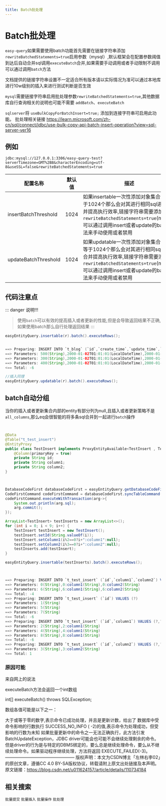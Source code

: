 ```yaml
---
title: Batch批处理
---
```

# Batch批处理
`easy-query`如果需要使用batch功能首先需要在链接字符串添加`rewriteBatchedStatements=true`启用参数（mysql）,默认框架会在配置参数阈值到达后自动合并sql调用`executeBatch`合并,如果需要手动调用或者手动限制不调用可以通过调用`batch`方法

文档提供的链接字符串设置不一定适合所有版本请以实际情况为准可以通过本地库进行10w级别的插入来进行测试判断是否生效

`mysql`需要链接字符串启用批处理参数`rewriteBatchedStatements=true`,其他数据库自行查询相关的说明也可能不需要 `addBatch`、`executeBatch`

`sqlserver`将 `useBulkCopyForBatchInsert=true;` 添加到连接字符串可启用此功能。 批处理相关链接 https://learn.microsoft.com/zh-cn/sql/connect/jdbc/use-bulk-copy-api-batch-insert-operation?view=sql-server-ver16 

## 例如
`jdbc:mysql://127.0.0.1:3306/easy-query-test?serverTimezone=GMT%2B8&characterEncoding=utf-8&useSSL=false&rewriteBatchedStatements=true`

配置名称  | 默认值 | 描述  
--- | --- | --- 
insertBatchThreshold | 1024  | 如果insertable一次性添加对象集合大于等于1024个那么会对其进行相同sql进行合并提高执行效率,链接字符串需要添加`rewriteBatchedStatements=true`(mysql),可以通过调用insert或者update的batch方法来手动使用或者禁用
updateBatchThreshold | 1024  | 如果updatable一次性添加对象集合大于等于1024个那么会对其进行相同sql进行合并提高执行效率,链接字符串需要添加`rewriteBatchedStatements=true`(mysql),可以通过调用insert或者update的batch方法来手动使用或者禁用


## 代码注意点
::: danger 说明!!!
> 使用`batch`可以有效的提高插入或者更新的性能,但是会导致返回结果不正确,如果使用batch那么自行处理返回结果
:::


```java
easyEntityQuery.insertable(r).batch().executeRows();


==> Preparing: INSERT INTO `t_blog` (`id`,`create_time`,`update_time`,`create_by`,`update_by`,`deleted`,`title`,`content`,`url`,`star`,`score`,`status`,`order`,`is_top`,`top`) VALUES (?,?,?,?,?,?,?,?,?,?,?,?,?,?,?)
==> Parameters: 500(String),2000-01-02T01:01:01(LocalDateTime),2000-01-02T01:01:01(LocalDateTime),500(String),500(String),false(Boolean),title500(String),content500(String),http://blog.easy-query.com/500(String),500(Integer),1.2(BigDecimal),1(Integer),1.2(BigDecimal),false(Boolean),false(Boolean)
==> Parameters: 300(String),2000-01-02T01:01:01(LocalDateTime),2000-01-02T01:01:01(LocalDateTime),300(String),300(String),false(Boolean),title300(String),content300(String),http://blog.easy-query.com/300(String),300(Integer),1.2(BigDecimal),1(Integer),1.2(BigDecimal),false(Boolean),false(Boolean)
==> Parameters: 400(String),2000-01-02T01:01:01(LocalDateTime),2000-01-02T01:01:01(LocalDateTime),400(String),400(String),false(Boolean),title400(String),content400(String),http://blog.easy-query.com/400(String),400(Integer),1.2(BigDecimal),1(Integer),1.2(BigDecimal),false(Boolean),false(Boolean)
<== Total: -6

//插入同理
easyEntityQuery.updatable(r).batch().executeRows();
```


## batch自动分组
当你的插入或者更新集合内部的entity有部分列为null,且插入或者更新策略不是`all_columns`,那么eq会很智能的将多条sql合并到一起进行`batch`操作

```java


@Data
@Table("t_test_insert")
@EntityProxy
public class TestInsert implements ProxyEntityAvailable<TestInsert , TestInsertProxy> {
    @Column(primaryKey = true)
    private String id;
    private String column1;
    private String column2;
}



DatabaseCodeFirst databaseCodeFirst = easyEntityQuery.getDatabaseCodeFirst();
CodeFirstCommand codeFirstCommand = databaseCodeFirst.syncTableCommand(Arrays.asList(TestInsert.class));
codeFirstCommand.executeWithTransaction(arg->{
    System.out.println(arg.sql);
    arg.commit();
});

ArrayList<TestInsert> testInserts = new ArrayList<>();
for (int i = 0; i < 9; i++) {
    TestInsert testInsert = new TestInsert();
    testInsert.setId(String.valueOf(i));
    testInsert.setColumn1(i%2==0?i+":column1":null);
    testInsert.setColumn2(i%3==0?i+":column2":null);
    testInserts.add(testInsert);
}

easyEntityQuery.insertable(testInserts).batch().executeRows();



==> Preparing: INSERT INTO `t_test_insert` (`id`,`column1`,`column2`) VALUES (?,?,?)
==> Parameters: 0(String),0:column1(String),0:column2(String)
==> Parameters: 6(String),6:column1(String),6:column2(String)
<== Total: -4
==> Preparing: INSERT INTO `t_test_insert` (`id`) VALUES (?)
==> Parameters: 1(String)
==> Parameters: 5(String)
==> Parameters: 7(String)
<== Total: -6
==> Preparing: INSERT INTO `t_test_insert` (`id`,`column1`) VALUES (?,?)
==> Parameters: 2(String),2:column1(String)
==> Parameters: 4(String),4:column1(String)
==> Parameters: 8(String),8:column1(String)
<== Total: -6
==> Preparing: INSERT INTO `t_test_insert` (`id`,`column2`) VALUES (?,?)
==> Parameters: 3(String),3:column2(String)
<== Total: 1
```





### 原因可能

来自网上的说法

executeBatch方法会返回一个int数组

int[] executeBatch() throws SQLException;

数组各值可能是以下之一：

大于或等于零的数字,表示命令已成功处理，并且是更新计数，给出了
数据库中受命令影响的行数执行
SUCCESS_NO_INFO ( -2)的值,表示命令为处理成功，但受影响的行数为未知
如果批量更新中的命令之一无法正确执行，此方法引发BatchUpdateException，JDBC driver可能会也可能不会继续处理剩余的命令。但是driver的行为是与特定的DBMS绑定的，要么总是继续处理命令，要么从不继续处理命令。如果驱动程序继续处理，方法将返回 EXECUTE_FAILED(-3)。
————————————————
版权声明：本文为CSDN博主「左林右李02」的原创文章，遵循CC 4.0 BY-SA版权协议，转载请附上原文出处链接及本声明。
原文链接：https://blog.csdn.net/u011624157/article/details/110734184


## 相关搜索
`批量提交` `批量插入` `批量操作` `批处理`